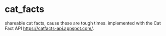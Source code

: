 # cat_facts
shareable cat facts, cause these are tough times. implemented with the Cat Fact API https://catfacts-api.appspot.com/.
